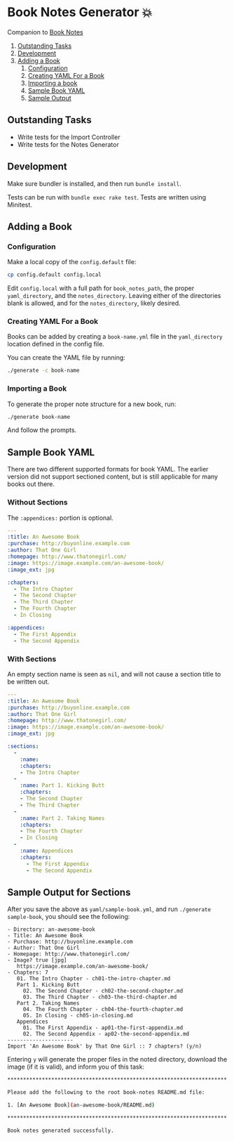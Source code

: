 # Book Notes Generator :boom:

Companion to [Book Notes](https://github.com/trueheart78/book-notes)

1. [Outstanding Tasks](#outstanding-tasks)
1. [Development](#development)
1. [Adding a Book](#adding-a-book)
   1. [Configuration](#configuration)
   1. [Creating YAML For a Book](#creating-yaml-for-a-book)
   1. [Importing a book](#importing-a-book)
   1. [Sample Book YAML](#sample-book-yaml)
   1. [Sample Output](#sample-output)


## Outstanding Tasks

- Write tests for the Import Controller
- Write tests for the Notes Generator

## Development

Make sure bundler is installed, and then run `bundle install`.

Tests can be run with `bundle exec rake test`. Tests are written using Minitest.

## Adding a Book

### Configuration

Make a local copy of the `config.default` file:

```sh
cp config.default config.local
```

Edit `config.local` with a full path for `book_notes_path`, the proper
`yaml_directory`, and the `notes_directory`. Leaving either of the directories
blank is allowed, and for the `notes_directory`, likely desired.

### Creating YAML For a Book

Books can be added by creating a `book-name.yml` file in the `yaml_directory`
location defined in the config file.

You can create the YAML file by running:

```sh
./generate -c book-name
```

### Importing a Book

To generate the proper note structure for a new book, run:

```sh
./generate book-name
```

And follow the prompts.

## Sample Book YAML

There are two different supported formats for book YAML. The earlier version did
not support sectioned content, but is still applicable for many books out there.

### Without Sections

The `:appendices:` portion is optional.

```yaml
---
:title: An Awesome Book
:purchase: http://buyonline.example.com
:author: That One Girl
:homepage: http://www.thatonegirl.com/
:image: https://image.example.com/an-awesome-book/
:image_ext: jpg

:chapters:
  - The Intro Chapter
  - The Second Chapter
  - The Third Chapter
  - The Fourth Chapter
  - In Closing

:appendices:
  - The First Appendix
  - The Second Appendix
```

### With Sections

An empty section name is seen as `nil`, and will not cause a section title to
be written out.

```yaml
---
:title: An Awesome Book
:purchase: http://buyonline.example.com
:author: That One Girl
:homepage: http://www.thatonegirl.com/
:image: https://image.example.com/an-awesome-book/
:image_ext: jpg

:sections:
  -
    :name:
    :chapters:
    - The Intro Chapter
  -
    :name: Part 1. Kicking Butt
    :chapters:
    - The Second Chapter
    - The Third Chapter
  -
    :name: Part 2. Taking Names
    :chapters:
    - The Fourth Chapter
    - In Closing
  -
    :name: Appendices
    :chapters:
      - The First Appendix
      - The Second Appendix
```

## Sample Output for Sections

After you save the above as `yaml/sample-book.yml`, and
run `./generate sample-book`, you should see the following:

```
- Directory: an-awesome-book
- Title: An Awesome Book
- Purchase: http://buyonline.example.com
- Author: That One Girl
- Homepage: http://www.thatonegirl.com/
- Image? true [jpg]
   https://image.example.com/an-awesome-book/
- Chapters: 7
   01. The Intro Chapter - ch01-the-intro-chapter.md
   Part 1. Kicking Butt
     02. The Second Chapter - ch02-the-second-chapter.md
     03. The Third Chapter - ch03-the-third-chapter.md
   Part 2. Taking Names
     04. The Fourth Chapter - ch04-the-fourth-chapter.md
     05. In Closing - ch05-in-closing.md
   Appendices
     01. The First Appendix - ap01-the-first-appendix.md
     02. The Second Appendix - ap02-the-second-appendix.md
---------------------
Import 'An Awesome Book' by That One Girl :: 7 chapters? (y/n)
```

Entering `y` will generate the proper files in the noted directory,
download the image (if it is valid), and inform you of this task:

```sh
**********************************************************************

Please add the following to the root book-notes README.md file:

1. [An Awesome Book](an-awesome-book/README.md)

**********************************************************************

Book notes generated successfully.
```
